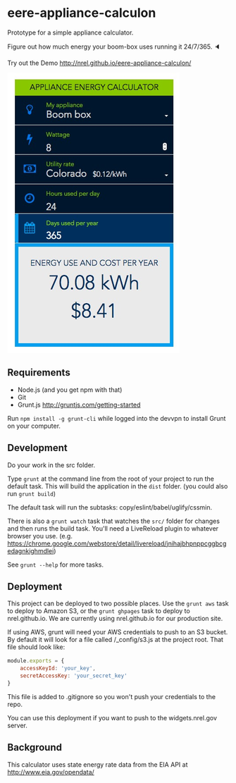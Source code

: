 eere-appliance-calculon
=======================

Prototype for a simple appliance calculator.

Figure out how much energy your boom-box uses running it 24/7/365.  :speaker:

Try out the Demo
http://nrel.github.io/eere-appliance-calculon/

![screenshot](./screenshot.jpg)


## Requirements

* Node.js (and you get npm with that)
* Git
* Grunt.js http://gruntjs.com/getting-started

Run ```npm install -g grunt-cli``` while logged into the devvpn to install Grunt on your computer.

## Development

Do your work in the src folder.

Type ```grunt``` at the command line from the root of your project to run the default task. This will build the application in the ```dist``` folder. (you could also run ```grunt build```)

The default task will run the subtasks: copy/eslint/babel/uglify/cssmin.

There is also a ```grunt watch``` task that watches the ```src/``` folder for changes and then runs the build task. You'll need a LiveReload plugin to whatever browser you use. (e.g. https://chrome.google.com/webstore/detail/livereload/jnihajbhpnppcggbcgedagnkighmdlei)

See ```grunt --help``` for more tasks.


## Deployment

This project can be deployed to two possible places. Use the ```grunt aws``` task to deploy to Amazon S3, or the ```grunt ghpages``` task to deploy to nrel.github.io. We are currently using nrel.github.io for our production site.

If using AWS, grunt will need your AWS credentials to push to an S3 bucket. By default it will look for a file called  /_config/s3.js at the project root. That file should look like:


```js
module.exports = {
    accessKeyId: 'your_key',
    secretAccessKey: 'your_secret_key'
}
```

This file is added to .gitignore so you won't push your credentials to the repo.

You can use this deployment if you want to push to the widgets.nrel.gov server.


## Background

This calculator uses state energy rate data from the EIA API at
http://www.eia.gov/opendata/
